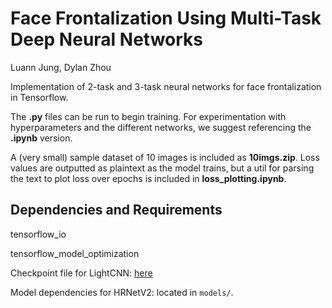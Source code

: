 # Face Frontalization Using Multi-Task Deep Neural Networks
Luann Jung, Dylan Zhou

Implementation of 2-task and 3-task neural networks for face frontalization in Tensorflow.

The **.py** files can be run to begin training. For experimentation with hyperparameters and the different networks, we suggest referencing the **.ipynb** version.

A (very small) sample dataset of 10 images is included as **10imgs.zip**.
Loss values are outputted as plaintext as the model trains, but a util for parsing the text to plot loss over epochs is included in **loss_plotting.ipynb**.

## Dependencies and Requirements

tensorflow_io

tensorflow_model_optimization

Checkpoint file for LightCNN: [here](https://drive.google.com/file/d/1Jn6aXtQ84WY-7J3Tpr2_j6sX0ch9yucS/view)

Model dependencies for HRNetV2: located in `models/`.
